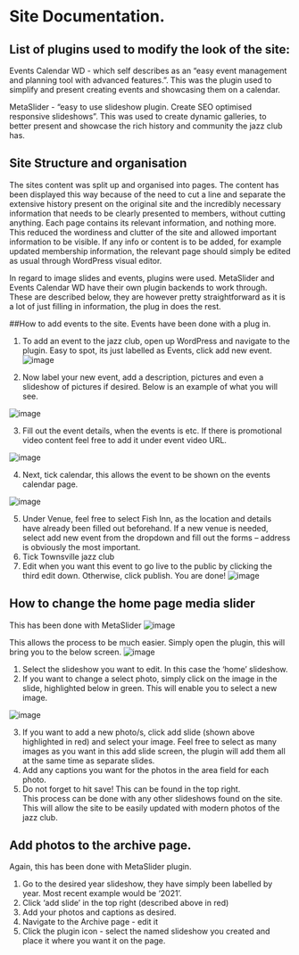 # Site Documentation.

## List of plugins used to modify the look of the site: 
Events Calendar WD - which self describes as an “easy event management and planning tool with advanced features.”. 
This was the plugin used to simplify and present creating events and showcasing them on a calendar.
  
MetaSlider - “easy to use slideshow plugin. Create SEO optimised responsive slideshows”. 
This was used to create dynamic galleries, to better present and showcase the rich history and community the jazz club has.


## Site Structure and organisation
The sites content was split up and organised into pages. The content has been displayed this way because of the need to cut a line 
and separate the extensive history present on the original site and the incredibly necessary information that needs to be clearly presented to members, 
without cutting anything. Each page contains its relevant information, and nothing more. 
This reduced the wordiness and clutter of the site and allowed important information to be visible.
If any info or content is to be added, for example updated membership information, the relevant page should simply be edited as usual through WordPress visual editor.

In regard to image slides and events, plugins were used. MetaSlider and Events Calendar WD have their own plugin backends to work through. 
These are described below, they are however pretty straightforward as it is a lot of just filling in information, the plug in does the rest. 

##How to add events to the site.
Events have been done with a plug in.
1.	To add an event to the jazz club, open up WordPress and navigate to the plugin. Easy to spot, its just labelled as Events, click add new event.
 ![image](https://user-images.githubusercontent.com/14228363/118430796-37e84880-b718-11eb-9b76-ba85b43e053c.png)


2.	Now label your new event, add a description, pictures and even a slideshow of pictures if desired. Below is an example of what you will see.
 
 ![image](https://user-images.githubusercontent.com/14228363/118430802-3ae33900-b718-11eb-88e8-cb26ba2f0480.png)

3.	Fill out the event details, when the events is etc. If there is promotional video content feel free to add it under event video URL. 
 
 ![image](https://user-images.githubusercontent.com/14228363/118430806-3d459300-b718-11eb-949b-584010db50f0.png)

4.	Next, tick calendar, this allows the event to be shown on the events calendar page.

![image](https://user-images.githubusercontent.com/14228363/118430810-40408380-b718-11eb-8c06-b8000e92550c.png)

5.	Under Venue, feel free to select Fish Inn, as the location and details have already been filled out beforehand. If a new venue is needed, select add new event from the dropdown and fill out the forms – address is obviously the most important.
6.	Tick Townsville jazz club 
7.	Edit when you want this event to go live to the public by clicking the third edit down. Otherwise, click publish. You are done!
![image](https://user-images.githubusercontent.com/14228363/118430816-43d40a80-b718-11eb-806e-e8ad6facf93c.png)

 


## How to change the home page media slider
This has been done with MetaSlider
![image](https://user-images.githubusercontent.com/14228363/118356369-533c4200-b5b8-11eb-9e27-962757ee0501.png)

This allows the process to be much easier. Simply open the plugin, this will bring you to the below screen.
![image](https://user-images.githubusercontent.com/14228363/118356410-7c5cd280-b5b8-11eb-9855-3ace9dfadffd.png)

1. Select the slideshow you want to edit. In this case the ‘home’ slideshow.
2. If you want to change a select photo, simply click on the image in the slide, highlighted below in green. This will enable you to select a new image.

![image](https://user-images.githubusercontent.com/14228363/118356442-8f6fa280-b5b8-11eb-864c-ba269893f06d.png)

3. If you want to add a new photo/s, click add slide (shown above highlighted in red) and select your image. Feel free to select as many images as you want in this add slide screen, the plugin will add them all at the same time as separate slides.
4. Add any captions you want for the photos in the area field for each photo.
5. Do not forget to hit save! This can be found in the top right.	
This process can be done with any other slideshows found on the site. This will allow the site to be easily updated with modern photos of the jazz club.

## Add photos to the archive page.
Again, this has been done with MetaSlider plugin.
1.	Go to the desired year slideshow, they have simply been labelled by year. Most recent example would be ‘2021’.
2.	Click ‘add slide’ in the top right (described above in red)
3.	Add your photos and captions as desired.
4.	Navigate to the Archive page - edit it
5.	Click the plugin icon - select the named slideshow you created and place it where you want it on the page.







